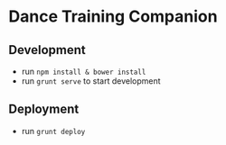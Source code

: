 # Dance Training Companion

## Development

- run `npm install & bower install`
- run `grunt serve` to start development

## Deployment

- run `grunt deploy`